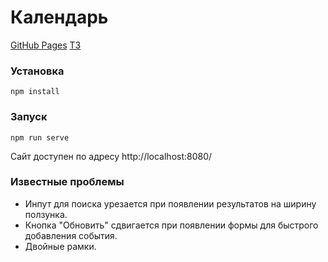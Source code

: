 # Календарь
[GitHub Pages](https://ygonnik.github.io/calendar/)
[ТЗ](https://interview.pages.iqdev.digital/junior-frontend-developer/)
### Установка
```
npm install
```

### Запуск
```
npm run serve
```
Сайт доступен по адресу http://localhost:8080/
### Известные проблемы
* Инпут для поиска урезается при появлении результатов на ширину ползунка.
* Кнопка "Обновить" сдвигается при появлении формы для быстрого добавления события.
* Двойные рамки.
